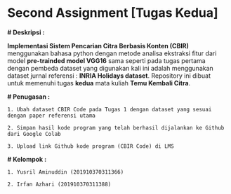 # Second Assignment [Tugas Kedua]

**# Deskripsi :**

**Implementasi Sistem Pencarian Citra Berbasis Konten (CBIR)** menggunakan bahasa python dengan metode analisa ekstraksi fitur dari model **pre-trainded model VGG16** sama seperti pada tugas pertama dengan pembeda dataset yang digunakan kali ini adalah menggunakan dataset jurnal referensi : **INRIA Holidays dataset**.  Repository ini dibuat untuk memenuhi tugas **kedua** mata kuliah **Temu Kembali Citra**.

**# Penugasan :**

```1. Ubah dataset CBIR Code pada Tugas 1 dengan dataset yang sesuai dengan paper referensi utama```  

```2. Simpan hasil kode program yang telah berhasil dijalankan ke Github dari Google Colab```

```3. Upload link Github kode program (CBIR Code) di LMS```  

**# Kelompok :**

```1. Yusril Aminuddin (201910370311366)```  

```2. Irfan Azhari (201910370311388)```  
